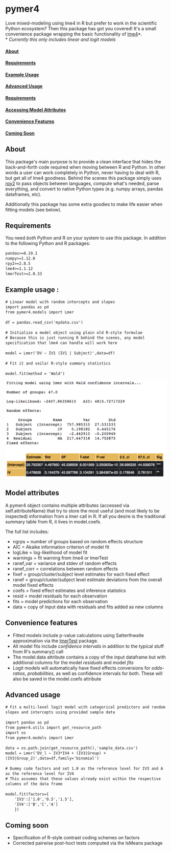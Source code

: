 # pymer4

Love mixed-modeling using lme4 in R but prefer to work in the scientific Python ecosystem? Then this package has got you covered! It's a small convenience package wrapping the basic functionality of [lme4](https://github.com/lme4/lme4)\*.  
\* *Currently this only includes linear and logit models*

#### [About](#about)  
#### [Requirements](#requirements)  
#### [Example Usage](#example-usage)  
#### [Advanced Usage](#advanced-usage)  
#### [Requirements](#requirements)  
#### [Accessing Model Attributes](#model-attributes)  
#### [Convenience Features](#convenience-features)  
#### [Coming Soon](#coming-soon)  



## About <a name="about"></a>
This package's main purpose is to provide a clean interface that hides the back-and-forth code required when moving between R and Python. In other words a user can work completely in Python, never having to deal with R, but get all of lme4 goodness. Behind the scenes this package simply uses [rpy2](https://rpy2.readthedocs.io/en/version_2.8.x/) to pass objects between languages, compute what's needed, parse everything, and convert to native Python types (e.g. numpy arrays, pandas dataframes, etc).

Additionally this package has some extra goodies to make life easier when fitting models (see below).

## Requirements <a name="requirements"></a>
You need *both* Python and R on your system to use this package. In addition to the following Python and R packages:
```
pandas>=0.19.1
numpy>=1.12.0
rpy2>=2.8.5
lme4>=1.1.12
lmerTest>=2.0.33
```

## Example usage <a name="example-usage"></a>:
```
# Linear model with random intercepts and slopes
import pandas as pd
from pymer4.models import Lmer

df = pandas.read_csv('mydata.csv')

# Initialize a model object using plain old R-style formulae
# Because this is just running R behind the scenes, any model specification that lme4 can handle will work here

model = Lmer('DV ~ IV1 (IV1 | Subject)',data=df)

# Fit it and voila! R-style summary statistics

model.fit(method = 'Wald')
```

![](/misc/output.png)


## Model attributes <a name="model-attributes"></a>
A pymer4 object contains multiple attributes (accessed via self.attributeName) that try to store the most useful (and most likely to be inspected) information from a lmer call in R. If all you desire is the traditional summary table from R, it lives in model.coefs.  

The full list includes:
- ngrps = number of groups based on random effects structure
- AIC = Akaike information criterion of model fit
- logLike = log-likelihood of model fit
- warnings = fit warning from lme4 or lmerTest
- ranef_var = variance and stdev of random effects
- ranef_corr = correlations between random effects
- fixef = group/cluster/subject level estimates for each fixed effect
- ranef = group/cluster/subject level estimate deviations from the overall model fixed effects
- coefs = fixed effect estimates and inference statistics
- resid = model residuals for each observation
- fits = model predictions for each observation
- data = copy of input data with residuals and fits added as new columns

## Convenience features <a name="convenience-features"></a>
- Fitted models include p-value calculations using Satterthwaite approximation via the [lmerTest](https://cran.r-project.org/web/packages/lmerTest/index.html) package.
- All model fits include *confidence intervals* in addition to the typical stuff from R's summary() call
- The model.data attribute contains a copy of the input dataframe but with additional columns for the model *residuals* and model *fits*
- Logit models will automatically have fixed effects conversions for *odds-ratios*, *probabilities*, as well as confidence intervals for both. These will also be saved in the model.coefs attribute

## Advanced usage <a name="advanced-usage"></a>
```
# Fit a multi-level logit model with categorical predictors and random slopes and intercepts using provided sample data

import pandas as pd
from pymer4.utils import get_resource_path
import os
from pymer4.models import Lmer

data = os.path.join(get_resource_path(),'sample_data.csv')
model = Lmer('DV_l ~ IV3*IV4 + (IV3|Group) + (IV3|Group_2)',data=df,family='binomial')

# Dummy code factors and set 1.0 as the reference level for IV3 and A as the reference level for IV4
# This assumes that these values already exist within the respective columns of the data frame

model.fit(factors={
    'IV3':['1.0','0.5','1.5'],
    'IV4':['B','C','A']
    })
```

## Coming soon <a name="coming-soon"></a>
- Specification of R-style contrast coding schemes on factors
- Corrected pairwise post-hoct tests computed via the lsMeans package
